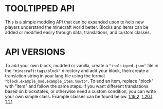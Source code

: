 
TOOLTIPPED API
=======

This is a simple modding API that can be expanded upon to help new players understand the minecraft world better. Blocks and items can be added or modified easily through data, translations, and custom classes.

API VERSIONS
=======

To add your own block, modded or vanilla, create a `"tooltipped.json"` file in the `"minecraft:tags/block"` directory and add your block, then create a translation string in your lang file using the format `"block.example_mod.example_item.howto"`. To add an item, replace "block" with "item" and follow the same steps. If you want different translations based on blockstates, or otherwise need a custom condition, you can write your own simple class.
Example classes can be found below.
[1.19.2](https://github.com/SilverfishStone/Tooltipped/tree/main/src/main/java/net/silverfishstone/tooltips/APIs/1.19.2).
[1.20.1](https://github.com/SilverfishStone/Tooltipped/tree/main/src/main/java/net/silverfishstone/tooltips/APIs/1.20.1).
[1.21](https://github.com/SilverfishStone/Tooltipped/tree/main/src/main/java/net/silverfishstone/tooltips/APIs/1.21).
